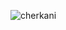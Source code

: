 ![cherkani](https://github.com/Cherkani/Threads_JAVA_Bank_shared_account/assets/124716884/ffebf539-dce8-4f1d-afe2-ecd778420a78)
